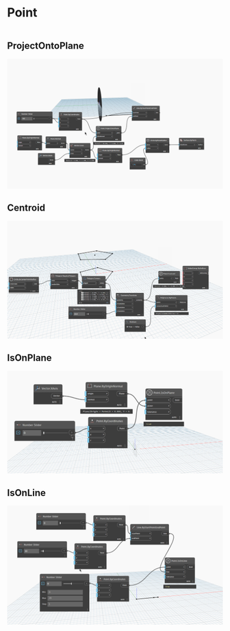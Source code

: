 # Point

```{contents}
```

## ProjectOntoPlane

![ProjectOntoPlane](dyn/pic/Point.ProjectOntoPlane.gif)

## Centroid 

![Centroid](dyn/pic/Point.Centroid.gif)

## IsOnPlane

![IsOnPlane](dyn/pic/Point.IsOnPlane.gif)

## IsOnLine

![IsOnLine](dyn/pic/Point.IsOnLine.gif)